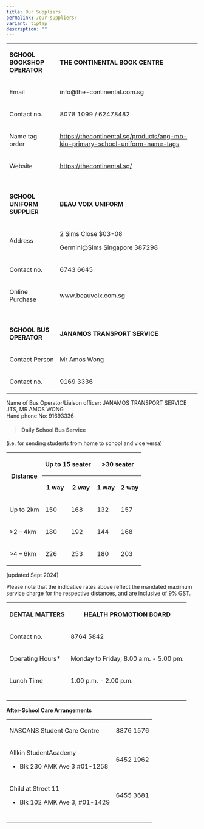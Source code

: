 ```yaml
---
title: Our Suppliers
permalink: /our-suppliers/
variant: tiptap
description: ""
---
```

<table style="minWidth: 50px">
<colgroup>
<col>
<col>
</colgroup>
<tbody>
<tr>
<td rowspan="1" colspan="1">
<p><strong>SCHOOL</strong>  <strong>BOOKSHOP OPERATOR</strong>
</p>
</td>
<td rowspan="1" colspan="1">
<p><strong>THE CONTINENTAL BOOK CENTRE</strong>
</p>
</td>
</tr>
<tr>
<td rowspan="1" colspan="1">
<p>Email</p>
</td>
<td rowspan="1" colspan="1">
<p>info@the-continental.com.sg</p>
</td>
</tr>
<tr>
<td rowspan="1" colspan="1">
<p>Contact no.</p>
</td>
<td rowspan="1" colspan="1">
<p>8078 1099 / 62478482</p>
</td>
</tr>
<tr>
<td rowspan="1" colspan="1">
<p>Name tag order</p>
</td>
<td rowspan="1" colspan="1">
<p><a href="https://the" rel="noopener noreferrer nofollow" target="_blank">https://thecontinental.sg/products/ang-mo-kio-primary-school-uniform-name-tags</a>
</p>
</td>
</tr>
<tr>
<td rowspan="1" colspan="1">
<p>Website</p>
</td>
<td rowspan="1" colspan="1">
<p><a href="https://thecontinental.sg/" rel="noopener noreferrer nofollow" target="_blank">https://thecontinental.sg/</a>
</p>
</td>
</tr>
<tr>
<td rowspan="1" colspan="1">
<p></p>
<p></p>
</td>
<td rowspan="1" colspan="1">
<p></p>
<p></p>
</td>
</tr>
<tr>
<td rowspan="1" colspan="1">
<p><strong>SCHOOL UNIFORM SUPPLIER</strong>
</p>
</td>
<td rowspan="1" colspan="1">
<p><strong>BEAU VOIX UNIFORM</strong>
</p>
</td>
</tr>
<tr>
<td rowspan="1" colspan="1">
<p>Address</p>
</td>
<td rowspan="1" colspan="1">
<p>2 Sims Close $03-08</p>
<p>Germini@Sims Singapore 387298</p>
</td>
</tr>
<tr>
<td rowspan="1" colspan="1">
<p>Contact no.</p>
</td>
<td rowspan="1" colspan="1">
<p>6743 6645</p>
</td>
</tr>
<tr>
<td rowspan="1" colspan="1">
<p>Online Purchase</p>
</td>
<td rowspan="1" colspan="1">
<p>www.beauvoix.com.sg</p>
</td>
</tr>
<tr>
<td rowspan="1" colspan="1">
<p></p>
<p></p>
</td>
<td rowspan="1" colspan="1">
<p></p>
<p></p>
</td>
</tr>
<tr>
<td rowspan="1" colspan="1">
<p><strong>SCHOOL BUS OPERATOR</strong>
</p>
</td>
<td rowspan="1" colspan="1">
<p><strong>JANAMOS TRANSPORT SERVICE</strong>
</p>
</td>
</tr>
<tr>
<td rowspan="1" colspan="1">
<p>Contact Person</p>
</td>
<td rowspan="1" colspan="1">
<p>Mr Amos Wong</p>
</td>
</tr>
<tr>
<td rowspan="1" colspan="1">
<p>Contact no.</p>
</td>
<td rowspan="1" colspan="1">
<p>9169 3336</p>
</td>
</tr>
</tbody>
</table>
<p>Name of Bus Operator/Liaison officer: JANAMOS TRANSPORT SERVICE JTS, MR
AMOS WONG
<br>Hand phone No: 91693336</p>
<p></p>
<blockquote>
<h4>Daily School Bus Service&nbsp;</h4>
</blockquote>
<p>(i.e. for sending students from home to school and vice versa)</p>
<table style="minWidth: 125px">
<colgroup>
<col>
<col>
<col>
<col>
<col>
</colgroup>
<tbody>
<tr>
<th rowspan="2" colspan="1">
<p><strong>Distance</strong>
</p>
</th>
<th rowspan="1" colspan="2">
<p><strong>Up to 15 seater</strong>
</p>
</th>
<th rowspan="1" colspan="2">
<p><strong>&gt;30 seater</strong>
</p>
</th>
</tr>
<tr>
<th rowspan="1" colspan="1">
<p><strong>1 way</strong>
</p>
</th>
<th rowspan="1" colspan="1">
<p><strong>2 way</strong>
</p>
</th>
<th rowspan="1" colspan="1">
<p><strong>1 way</strong>
</p>
</th>
<th rowspan="1" colspan="1">
<p><strong>2 way</strong>
</p>
</th>
</tr>
<tr>
<td rowspan="1" colspan="1">
<p>Up to 2km</p>
</td>
<td rowspan="1" colspan="1">
<p>150</p>
</td>
<td rowspan="1" colspan="1">
<p>168</p>
</td>
<td rowspan="1" colspan="1">
<p>132</p>
</td>
<td rowspan="1" colspan="1">
<p>157</p>
</td>
</tr>
<tr>
<td rowspan="1" colspan="1">
<p>&gt;2 – 4km</p>
</td>
<td rowspan="1" colspan="1">
<p>180</p>
</td>
<td rowspan="1" colspan="1">
<p>192</p>
</td>
<td rowspan="1" colspan="1">
<p>144</p>
</td>
<td rowspan="1" colspan="1">
<p>168</p>
</td>
</tr>
<tr>
<td rowspan="1" colspan="1">
<p>&gt;4 – 6km</p>
</td>
<td rowspan="1" colspan="1">
<p>226</p>
</td>
<td rowspan="1" colspan="1">
<p>253</p>
</td>
<td rowspan="1" colspan="1">
<p>180</p>
</td>
<td rowspan="1" colspan="1">
<p>203</p>
</td>
</tr>
</tbody>
</table>
<p>(updated Sept 2024)</p>
<p></p>
<p>Please note that the indicative rates above reflect the mandated maximum
service charge for the respective distances, and are inclusive of 9% GST.</p>
<p></p>
<table style="minWidth: 50px">
<colgroup>
<col>
<col>
</colgroup>
<tbody>
<tr>
<th rowspan="1" colspan="1">
<p>DENTAL MATTERS</p>
</th>
<th rowspan="1" colspan="1">
<p>HEALTH PROMOTION BOARD</p>
</th>
</tr>
<tr>
<td rowspan="1" colspan="1">
<p>Contact no.</p>
</td>
<td rowspan="1" colspan="1">
<p>8764 5842</p>
</td>
</tr>
<tr>
<td rowspan="1" colspan="1">
<p>Operating Hours*</p>
</td>
<td rowspan="1" colspan="1">
<p>Monday to Friday, 8.00 a.m. - 5.00 pm.</p>
</td>
</tr>
<tr>
<td rowspan="1" colspan="1">
<p>Lunch Time</p>
</td>
<td rowspan="1" colspan="1">
<p>1.00 p.m. - 2.00 p.m.</p>
</td>
</tr>
<tr>
<td rowspan="1" colspan="1">
<p></p>
</td>
<td rowspan="1" colspan="1">
<p></p>
</td>
</tr>
</tbody>
</table>
<p><strong>After-School Care Arrangements</strong>
</p>
<table style="minWidth: 50px">
<colgroup>
<col>
<col>
</colgroup>
<tbody>
<tr>
<td rowspan="1" colspan="1">
<p>NASCANS Student Care Centre</p>
</td>
<td rowspan="1" colspan="1">
<p>8876 1576</p>
</td>
</tr>
<tr>
<td rowspan="1" colspan="1">
<p>Allkin StudentAcademy</p>
<ul data-tight="true" class="tight">
<li>
<p>Blk 230 AMK Ave 3 #01-1258</p>
</li>
</ul>
</td>
<td rowspan="1" colspan="1">
<p>6452 1962</p>
</td>
</tr>
<tr>
<td rowspan="1" colspan="1">
<p>Child at Street 11</p>
<ul data-tight="true" class="tight">
<li>
<p>Blk 102 AMK Ave 3, #01-1429</p>
</li>
</ul>
</td>
<td rowspan="1" colspan="1">
<p>6455 3681</p>
</td>
</tr>
<tr>
<td rowspan="1" colspan="1">
<p></p>
</td>
<td rowspan="1" colspan="1">
<p></p>
</td>
</tr>
</tbody>
</table>
<p></p>